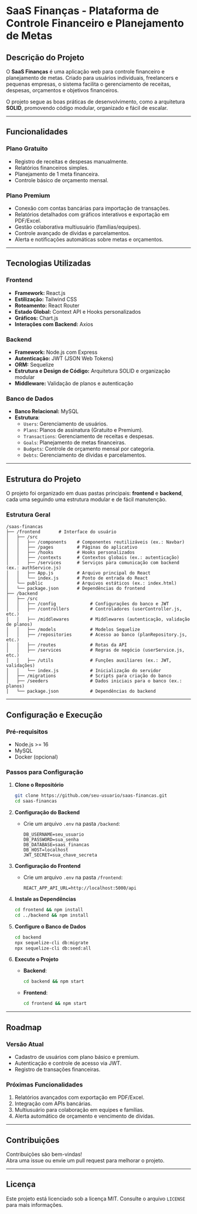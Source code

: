 # SaaS Finanças - Plataforma de Controle Financeiro e Planejamento de Metas

## **Descrição do Projeto**

O **SaaS Finanças** é uma aplicação web para controle financeiro e planejamento de metas. Criado para usuários individuais, freelancers e pequenas empresas, o sistema facilita o gerenciamento de receitas, despesas, orçamentos e objetivos financeiros.  

O projeto segue as boas práticas de desenvolvimento, como a arquitetura **SOLID**, promovendo código modular, organizado e fácil de escalar.

---

## **Funcionalidades**

### **Plano Gratuito**
- Registro de receitas e despesas manualmente.
- Relatórios financeiros simples.
- Planejamento de 1 meta financeira.
- Controle básico de orçamento mensal.

### **Plano Premium**
- Conexão com contas bancárias para importação de transações.
- Relatórios detalhados com gráficos interativos e exportação em PDF/Excel.
- Gestão colaborativa multiusuário (famílias/equipes).
- Controle avançado de dívidas e parcelamentos.
- Alerta e notificações automáticas sobre metas e orçamentos.

---

## **Tecnologias Utilizadas**

### **Frontend**
- **Framework:** React.js
- **Estilização:** Tailwind CSS
- **Roteamento:** React Router
- **Estado Global:** Context API e Hooks personalizados
- **Gráficos:** Chart.js
- **Interações com Backend:** Axios

### **Backend**
- **Framework:** Node.js com Express
- **Autenticação:** JWT (JSON Web Tokens)
- **ORM:** Sequelize
- **Estrutura e Design de Código:** Arquitetura SOLID e organização modular
- **Middleware:** Validação de planos e autenticação

### **Banco de Dados**
- **Banco Relacional:** MySQL
- **Estrutura**:
  - `Users`: Gerenciamento de usuários.
  - `Plans`: Planos de assinatura (Gratuito e Premium).
  - `Transactions`: Gerenciamento de receitas e despesas.
  - `Goals`: Planejamento de metas financeiras.
  - `Budgets`: Controle de orçamento mensal por categoria.
  - `Debts`: Gerenciamento de dívidas e parcelamentos.

---

## **Estrutura do Projeto**

O projeto foi organizado em duas pastas principais: **frontend** e **backend**, cada uma seguindo uma estrutura modular e de fácil manutenção.

### **Estrutura Geral**

```plaintext
/saas-financas
├── /frontend       # Interface do usuário
│   ├── /src
│   │   ├── /components    # Componentes reutilizáveis (ex.: Navbar)
│   │   ├── /pages         # Páginas do aplicativo
│   │   ├── /hooks         # Hooks personalizados
│   │   ├── /contexts      # Contextos globais (ex.: autenticação)
│   │   ├── /services      # Serviços para comunicação com backend (ex.: authService.js)
│   │   ├── App.js         # Arquivo principal do React
│   │   └── index.js       # Ponto de entrada do React
│   └── public             # Arquivos estáticos (ex.: index.html)
│   └── package.json       # Dependências do frontend
├── /backend
│   ├── /src
│   │   ├── /config             # Configurações do banco e JWT
│   │   ├── /controllers        # Controladores (userController.js, etc.)
│   │   ├── /middlewares        # Middlewares (autenticação, validação de planos)
│   │   ├── /models             # Modelos Sequelize
│   │   ├── /repositories       # Acesso ao banco (planRepository.js, etc.)
│   │   ├── /routes             # Rotas da API
│   │   ├── /services           # Regras de negócio (userService.js, etc.)
│   │   ├── /utils              # Funções auxiliares (ex.: JWT, validações)
│   │   └── index.js            # Inicialização do servidor
│   ├── /migrations             # Scripts para criação do banco
│   ├── /seeders                # Dados iniciais para o banco (ex.: planos)
│   └── package.json            # Dependências do backend
```

---

## **Configuração e Execução**

### **Pré-requisitos**
- Node.js >= 16
- MySQL
- Docker (opcional)

### **Passos para Configuração**

1. **Clone o Repositório**
   ```bash
   git clone https://github.com/seu-usuario/saas-financas.git
   cd saas-financas
   ```

2. **Configuração do Backend**
   - Crie um arquivo `.env` na pasta `/backend`:
     ```
     DB_USERNAME=seu_usuario
     DB_PASSWORD=sua_senha
     DB_DATABASE=saas_financas
     DB_HOST=localhost
     JWT_SECRET=sua_chave_secreta
     ```

3. **Configuração do Frontend**
   - Crie um arquivo `.env` na pasta `/frontend`:
     ```
     REACT_APP_API_URL=http://localhost:5000/api
     ```

4. **Instale as Dependências**
   ```bash
   cd frontend && npm install
   cd ../backend && npm install
   ```

5. **Configure o Banco de Dados**
   ```bash
   cd backend
   npx sequelize-cli db:migrate
   npx sequelize-cli db:seed:all
   ```

6. **Execute o Projeto**
   - **Backend**:
     ```bash
     cd backend && npm start
     ```
   - **Frontend**:
     ```bash
     cd frontend && npm start
     ```

---

## **Roadmap**

### **Versão Atual**
- Cadastro de usuários com plano básico e premium.
- Autenticação e controle de acesso via JWT.
- Registro de transações financeiras.

### **Próximas Funcionalidades**
1. Relatórios avançados com exportação em PDF/Excel.
2. Integração com APIs bancárias.
3. Multiusuário para colaboração em equipes e famílias.
4. Alerta automático de orçamento e vencimento de dívidas.

---

## **Contribuições**

Contribuições são bem-vindas!  
Abra uma issue ou envie um pull request para melhorar o projeto.

---

## **Licença**

Este projeto está licenciado sob a licença MIT. Consulte o arquivo `LICENSE` para mais informações.
